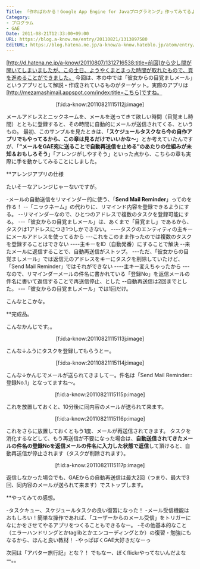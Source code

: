 ```yaml
---
Title: 「作ればわかる！Google App Engine for Javaプログラミング」作ってみてるよ！(2)
Category:
- プログラム
- GAE
Date: 2011-08-21T12:33:00+09:00
URL: https://blog.a-know.me/entry/20110821/1313897580
EditURL: https://blog.hatena.ne.jp/a-know/a-know.hateblo.jp/atom/entry/12921228815727979484
---
```



[http://d.hatena.ne.jp/a-know/20110807/1312716538:title=前回]から少し間が開いてしまいましたが、この土日、ようやくまとまった時間が取れたもので、頁を進めることができました。
今回は、本の中では「彼女からの目覚ましメール」というアプリとして解説・作成されているものがターゲット。実際のアプリは[http://mezamashimail.appspot.com/index:title=こちら]ですね。

<div align=center>
[f:id:a-know:20110821115112j:image]
</div>

メールアドレスとニックネームを、メールを送ってきて欲しい時間（目覚まし時間）とともに登録すると、その時間に自動的にメールが送信されてくる、というもの。
最初、このサンプルを見たときは、「<span class="deco" style="font-weight:bold;">スケジュールタスクなら今の自作アプリでもやってるから、この章は見るだけでいいかな〜</span>」とか考えていたんですが、「<span class="deco" style="font-weight:bold;">“メールをGAE宛に送ることで自動再送信を止める”のあたりの仕組みが未知＆おもしろそう</span>」「アレンジがしやすそう」といった点から、こちらの章も実際に手を動かしてみることにしました。


**アレンジアプリの仕様

たいそーなアレンジじゃーないですが。

-メールの自動送信をリマインダー的に使う、「<span class="deco" style="font-weight:bold;">Send Mail Reminder</span>」ってのを作る！
--「ニックネーム」の代わりに、リマインド内容を登録できるようにする。
--リマインダーなので、ひとつのアドレスで複数のタスクを登録可能にする。
---「彼女からの目覚ましメール」は、あくまで「目覚まし」であるから、タスクは1アドレスにつき1つしかできない。
----タスクのエンティティの主キーにメールアドレスを使ってるから
---これをこのまま作ったのでは複数のタスクを登録することはできない
----主キーをID（自動発番）にすることで解決
--来たメールに返信することで、自動再送信がストップ。
---ただ、「彼女からの目覚ましメール」では返信元のアドレスをキーにタスクを削除していたけど、「Send Mail Reminder」ではそれができない
----主キー変えちゃったから
---なので、リマインダーメールの件名に書かれている「登録No」を返信メールの件名に書いて返信することで再送信停止、とした
--自動再送信は2回までとした。
---「彼女からの目覚ましメール」では1回だけ。


こんなとこかな。


**完成品。

こんなかんじです。。


<div align=center>
[f:id:a-know:20110821115113j:image]
</div>


こんな↓ふうにタスクを登録してもらうとー。


<div align=center>
[f:id:a-know:20110821115114j:image]</div>


こんな↓かんじでメールが送られてきましてー。件名は「Send Mail Reminder::登録No.1」となってますね〜。

<div align=center>
[f:id:a-know:20110821115115p:image]</div>


これを放置しておくと、10分後に同内容のメールが送られて来ます。


<div align=center>
[f:id:a-know:20110821115116p:image]</div>


これをさらに放置しておくともう1度、メールが再送信されてきます。
タスクを消化するなどして、もう再送信が不要になった場合は、<span class="deco" style="font-weight:bold;">自動送信されてきたメールの件名の登録Noを返信メールの件名に入力した状態で返信</span>して頂けると、自動再送信が停止されます（タスクが削除されます）。


<div align=center>
[f:id:a-know:20110821115117p:image]</div>


返信しなかった場合でも、GAEからの自動再送信は最大2回（つまり、最大で3回、同内容のメールが送られて来ます）でストップします。



**やってみての感想。

-タスクキュー、スケジュールタスクの良い復習になった！
-メール受信機能はおもしろい！簡単な操作であれば、「ユーザーからのメール受信」をトリガーになにかをさせてやるアプリをつくることもできるなー。
-その他基本的なこと（エラーハンドリングとかtaglibとかエンコーディングとか）の復習・勉強にもなるから、ほんと良い教材！
-やっぱぼくGAE大好きだなーっ



次回は「アバター旅行記」とな？！
でもなー、ぼくflickrやってないんだよなー。。
